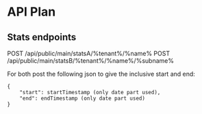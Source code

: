 # API Plan

## Stats endpoints

POST /api/public/main/statsA/%tenant%/%name%
POST /api/public/main/statsB/%tenant%/%name%/%subname%

For both post the following json to give the inclusive start and end:
```
{
    "start": startTimestamp (only date part used),
    "end": endTimestamp (only date part used)
}
```

